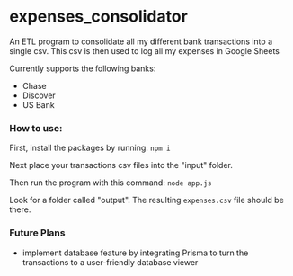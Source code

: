 # expenses_consolidator
An ETL program to consolidate all my different bank transactions into a single csv. This csv is then used to log all my expenses in Google Sheets 

Currently supports the following banks:
- Chase
- Discover
- US Bank

### How to use:

First, install the packages by running:
`npm i`

Next place your transactions csv files into the "input" folder.

Then run the program with this command:
`node app.js`

Look for a folder called "output". The resulting `expenses.csv` file should be there.


### Future Plans
- implement database feature by integrating Prisma to turn the transactions to a user-friendly database viewer


